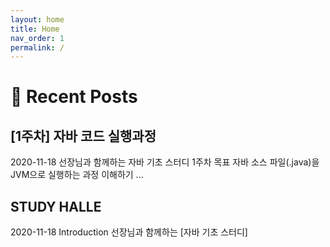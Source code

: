 ```yaml
---
layout: home
title: Home
nav_order: 1
permalink: /
---
```


# 🌱 Recent Posts
<div class="recent-post" onclick="location.href='docs/java/study-halle/week1';">
<h2>[1주차] 자바 코드 실행과정</h2>
<span class="text-small text-grey-dk-000 mb-0 mr-2">2020-11-18</span>
선장님과 함께하는 자바 기초 스터디
1주차
목표
자바 소스 파일(.java)을 JVM으로 실행하는 과정 이해하기
...
</div>

<div class="recent-post" onclick="location.href='docs/java/study-halle';">
<h2>STUDY HALLE</h2>
<span class="text-small text-grey-dk-000 mb-0 mr-2">2020-11-18</span>
Introduction
선장님과 함께하는 [자바 기초 스터디]
</div>